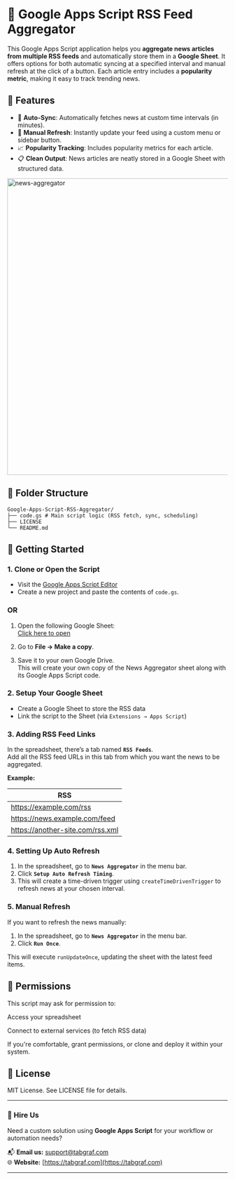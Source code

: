 
# 📰 Google Apps Script RSS Feed Aggregator

This Google Apps Script application helps you **aggregate news articles from multiple RSS feeds** and automatically store them in a **Google Sheet**. It offers options for both automatic syncing at a specified interval and manual refresh at the click of a button. Each article entry includes a **popularity metric**, making it easy to track trending news.

## 📌 Features

- 🔄 **Auto-Sync**: Automatically fetches news at custom time intervals (in minutes).
- 🔘 **Manual Refresh**: Instantly update your feed using a custom menu or sidebar button.
- 📈 **Popularity Tracking**: Includes popularity metrics for each article.
- 📋 **Clean Output**: News articles are neatly stored in a Google Sheet with structured data.
<img width="1513" height="676" alt="news-aggregator" src="https://github.com/user-attachments/assets/3545df03-b29c-4bb1-847e-f083370b4efb" />


## 📁 Folder Structure
```
Google-Apps-Script-RSS-Aggregator/
├── code.gs # Main script logic (RSS fetch, sync, scheduling)
├── LICENSE
└── README.md
```

## 🚀 Getting Started

### 1. **Clone or Open the Script**
- Visit the [Google Apps Script Editor](https://script.google.com/)
- Create a new project and paste the contents of `code.gs`.

### OR

1. Open the following Google Sheet:  
   [Click here to open](https://docs.google.com/spreadsheets/d/1fNpB8YqhQ-FhLeih76sRynfJ4DQ9wWDreKtHkk1H4cw/edit?gid=987882469#gid=987882469)

2. Go to **File → Make a copy**.

3. Save it to your own Google Drive.  
   This will create your own copy of the News Aggregator sheet along with its Google Apps Script code.


### 2. **Setup Your Google Sheet**
- Create a Google Sheet to store the RSS data
- Link the script to the Sheet (via `Extensions → Apps Script`)

### 3. Adding RSS Feed Links

In the spreadsheet, there’s a tab named **`RSS Feeds`**.  
Add all the RSS feed URLs in this tab from which you want the news to be aggregated.  

**Example:**

| RSS |
|----------|
| https://example.com/rss |
| https://news.example.com/feed |
| https://another-site.com/rss.xml |

### 4. Setting Up Auto Refresh

1. In the spreadsheet, go to **`News Aggregator`** in the menu bar.  
2. Click **`Setup Auto Refresh Timing`**.  
3. This will create a time-driven trigger using `createTimeDrivenTrigger` to refresh news at your chosen interval.


### 5. Manual Refresh

If you want to refresh the news manually:  

1. In the spreadsheet, go to **`News Aggregator`** in the menu bar.  
2. Click **`Run Once`**.  

This will execute `runUpdateOnce`, updating the sheet with the latest feed items.

## 🔐 Permissions
This script may ask for permission to:

Access your spreadsheet

Connect to external services (to fetch RSS data)

If you're comfortable, grant permissions, or clone and deploy it within your system.

## 📄 License
MIT License. See LICENSE file for details.

---

### 💼 Hire Us

Need a custom solution using **Google Apps Script** for your workflow or automation needs?

📬 **Email us:** [support@tabgraf.com](mailto:support@tabgraf.com)  
🌐 **Website:** [https://tabgraf.com](https://tabgraf.com)

---
